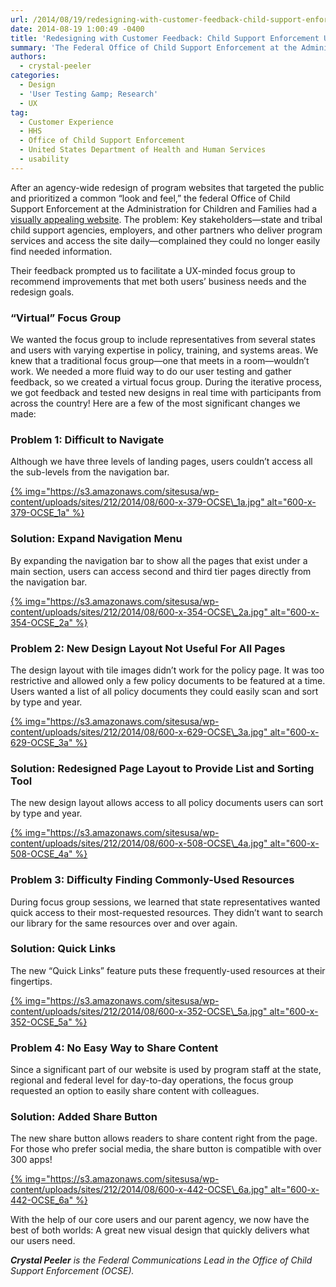 ```yaml
---
url: /2014/08/19/redesigning-with-customer-feedback-child-support-enforcement-usability-case-study/
date: 2014-08-19 1:00:49 -0400
title: 'Redesigning with Customer Feedback: Child Support Enforcement Usability Case Study'
summary: 'The Federal Office of Child Support Enforcement at the Administration for Children and Families had a visually appealing website after an agency-wide redesign of program websites. The problem: Key stakeholders complained they could no longer easily find needed information. Their feedback prompted us to facilitate a UX-minded focus group to recommend improvements that met both users&rsquo; business needs and the redesign goals.'
authors:
  - crystal-peeler
categories:
  - Design
  - 'User Testing &amp; Research'
  - UX
tag:
  - Customer Experience
  - HHS
  - Office of Child Support Enforcement
  - United States Department of Health and Human Services
  - usability
---
```


After an agency-wide redesign of program websites that targeted the public and prioritized a common “look and feel,” the federal Office of Child Support Enforcement at the Administration for Children and Families had a [visually appealing website](http://www.acf.hhs.gov/programs/css). The problem: Key stakeholders—state and tribal child support agencies, employers, and other partners who deliver program services and access the site daily—complained they could no longer easily find needed information.

Their feedback prompted us to facilitate a UX-minded focus group to recommend improvements that met both users’ business needs and the redesign goals.

### “Virtual” Focus Group

We wanted the focus group to include representatives from several states and users with varying expertise in policy, training, and systems areas. We knew that a traditional focus group—one that meets in a room—wouldn’t work. We needed a more fluid way to do our user testing and gather feedback, so we created a virtual focus group. During the iterative process, we got feedback and tested new designs in real time with participants from across the country! Here are a few of the most significant changes we made:

### Problem 1: Difficult to Navigate

Although we have three levels of landing pages, users couldn’t access all the sub-levels from the navigation bar.

[{% img="https://s3.amazonaws.com/sitesusa/wp-content/uploads/sites/212/2014/08/600-x-379-OCSE\_1a.jpg" alt="600-x-379-OCSE\_1a" %}](https://s3.amazonaws.com/sitesusa/wp-content/uploads/sites/212/2014/08/948-x-599-OCSE_1a.jpg)

### Solution: Expand Navigation Menu

By expanding the navigation bar to show all the pages that exist under a main section, users can access second and third tier pages directly from the navigation bar.

[{% img="https://s3.amazonaws.com/sitesusa/wp-content/uploads/sites/212/2014/08/600-x-354-OCSE\_2a.jpg" alt="600-x-354-OCSE\_2a" %}](https://s3.amazonaws.com/sitesusa/wp-content/uploads/sites/212/2014/08/911-x-537-OCSE_2a.jpg)

### Problem 2: New Design Layout Not Useful For All Pages

The design layout with tile images didn’t work for the policy page. It was too restrictive and allowed only a few policy documents to be featured at a time. Users wanted a list of all policy documents they could easily scan and sort by type and year.

[{% img="https://s3.amazonaws.com/sitesusa/wp-content/uploads/sites/212/2014/08/600-x-629-OCSE\_3a.jpg" alt="600-x-629-OCSE\_3a" %}](https://s3.amazonaws.com/sitesusa/wp-content/uploads/sites/212/2014/08/710-x-744-OCSE_3a.jpg)

### Solution: Redesigned Page Layout to Provide List and Sorting Tool

The new design layout allows access to all policy documents users can sort by type and year.

[{% img="https://s3.amazonaws.com/sitesusa/wp-content/uploads/sites/212/2014/08/600-x-508-OCSE\_4a.jpg" alt="600-x-508-OCSE\_4a" %}](https://s3.amazonaws.com/sitesusa/wp-content/uploads/sites/212/2014/08/837-x-709-OCSE_4a.jpg)

### Problem 3: Difficulty Finding Commonly-Used Resources

During focus group sessions, we learned that state representatives wanted quick access to their most-requested resources. They didn’t want to search our library for the same resources over and over again.

### Solution: Quick Links

The new “Quick Links” feature puts these frequently-used resources at their fingertips.

[{% img="https://s3.amazonaws.com/sitesusa/wp-content/uploads/sites/212/2014/08/600-x-352-OCSE\_5a.jpg" alt="600-x-352-OCSE\_5a" %}](https://s3.amazonaws.com/sitesusa/wp-content/uploads/sites/212/2014/08/757-x-444-OCSE_5a.jpg)

### Problem 4: No Easy Way to Share Content

Since a significant part of our website is used by program staff at the state, regional and federal level for day-to-day operations, the focus group requested an option to easily share content with colleagues.

### Solution: Added Share Button

The new share button allows readers to share content right from the page. For those who prefer social media, the share button is compatible with over 300 apps!

[{% img="https://s3.amazonaws.com/sitesusa/wp-content/uploads/sites/212/2014/08/600-x-442-OCSE\_6a.jpg" alt="600-x-442-OCSE\_6a" %}](https://s3.amazonaws.com/sitesusa/wp-content/uploads/sites/212/2014/08/739-x-545-OCSE_6a.jpg)

With the help of our core users and our parent agency, we now have the best of both worlds: A great new visual design that quickly delivers what our users need.

_**Crystal Peeler** is the Federal Communications Lead in the Office of Child Support Enforcement (OCSE)._